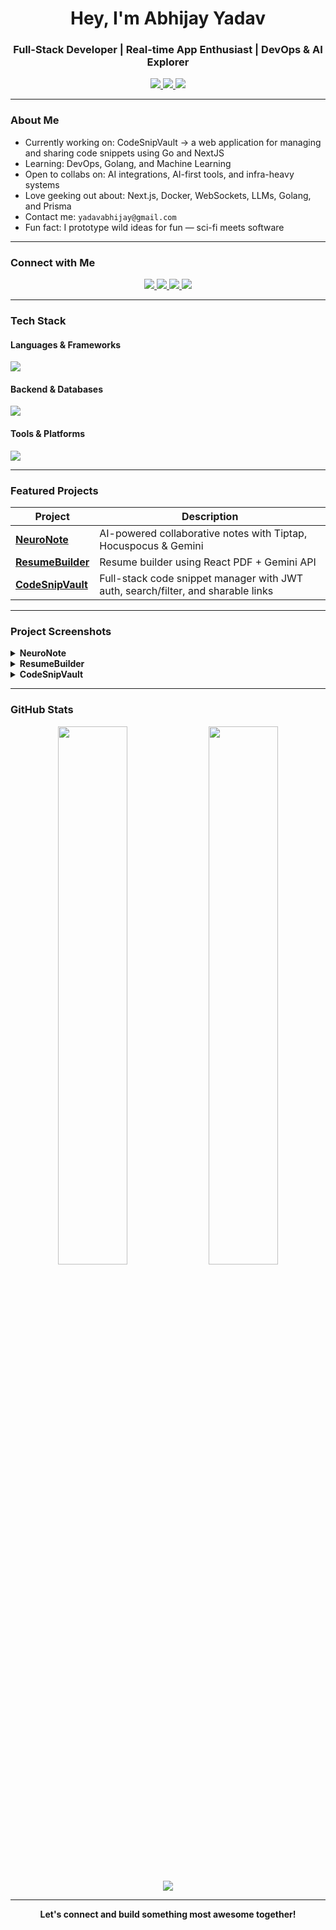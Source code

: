 <h1 align="center">Hey, I'm Abhijay Yadav</h1>
<h3 align="center">Full-Stack Developer | Real-time App Enthusiast | DevOps & AI Explorer</h3>

<p align="center">
  <a href="https://portfolio1-two-xi.vercel.app" target="_blank">
    <img src="https://img.shields.io/badge/Portfolio-000?style=for-the-badge&logo=vercel&logoColor=white" />
  </a>
  <a href="https://drive.google.com/file/d/1wcHgnSDUU2X5TsXkx2OoreidBPCI6ZyC/view?usp=sharing" target="_blank">
    <img src="https://img.shields.io/badge/Resume-PDF-red?style=for-the-badge" />
  </a>
  <a href="https://wry-bathtub-dc1.notion.site/Abhijay-Yadav-Notion-Portfolio-251629f831cc804d9a43e6182734ddb3" target="_blank">
    <img src="https://img.shields.io/badge/Notion-000?style=for-the-badge&logo=notion&logoColor=white" />
  </a>
</p>

---

### About Me

- Currently working on: CodeSnipVault -> a web application for managing and sharing code snippets using Go and NextJS
- Learning: DevOps, Golang, and Machine Learning
- Open to collabs on: AI integrations, AI-first tools, and infra-heavy systems
- Love geeking out about: Next.js, Docker, WebSockets, LLMs, Golang, and Prisma
- Contact me: `yadavabhijay@gmail.com`
- Fun fact: I prototype wild ideas for fun — sci-fi meets software 

---

### Connect with Me

<p align="center">
  <a href="https://linkedin.com/in/abj-ydv" target="_blank">
    <img src="https://img.shields.io/badge/LinkedIn-blue?style=for-the-badge&logo=linkedin&logoColor=white"/>
  </a>
  <a href="https://twitter.com/yadavabhij50732" target="_blank">
    <img src="https://img.shields.io/badge/Twitter-black?style=for-the-badge&logo=twitter&logoColor=white"/>
  </a>
  <a href="https://dev.to/abhijay_yadav_712e10ab036" target="_blank">
    <img src="https://img.shields.io/badge/Dev.to-0A0A0A?style=for-the-badge&logo=devdotto&logoColor=white"/>
  </a>
  <a href="https://leetcode.com/u/ydv_abhijay_21" target="_blank">
    <img src="https://img.shields.io/badge/LeetCode-FFA116?style=for-the-badge&logo=leetcode&logoColor=white"/>
  </a>
</p>

---

### Tech Stack

#### Languages & Frameworks
<p>
  <img src="https://skillicons.dev/icons?i=js,ts,react,nextjs,nodejs,express,tailwind,java,go" />
</p>

#### Backend & Databases
<p>
  <img src="https://skillicons.dev/icons?i=prisma,mongodb,postgres,docker" />
</p>

#### Tools & Platforms
<p>
  <img src="https://skillicons.dev/icons?i=git,github,vscode,postman,vercel,aws" />
</p>


---


### Featured Projects

| Project | Description |
|--------|-------------|
| [**NeuroNote**](https://neuro-note-web.vercel.app/) | AI-powered collaborative notes with Tiptap, Hocuspocus & Gemini |
| [**ResumeBuilder**](https://resume-builder-frontend-beta.vercel.app/) | Resume builder using React PDF + Gemini API |
| [**CodeSnipVault**](https://code-snip-vault.vercel.app/) | Full-stack code snippet manager with JWT auth, search/filter, and sharable links |


---

### Project Screenshots

<details>
<summary><strong>NeuroNote</strong></summary>
<p align="center">
  <img src="https://github.com/user-attachments/assets/e770269d-3455-4555-80ce-80ccc4c2f1d4" width="600"/>
</p>
</details>

<details>
<summary><strong>ResumeBuilder</strong></summary>
<p align="center">
  <img width="1366" height="3278" alt="screencapture-resume-builder-ivory-nine-vercel-app-2025-08-08-01_28_04" src="https://github.com/user-attachments/assets/072fad46-64c4-44db-bec7-b4bf63f289d6" />

</p>
</details>

<details>
<summary><strong>CodeSnipVault</strong></summary>
<p align="center">
  <img src="https://github.com/user-attachments/assets/b908a204-4cb9-4bdc-8de5-d1b6f3a1774c" width="600"/>
</p>
</details>


---


### GitHub Stats

<p align="center">
  <img src="https://github-readme-stats.vercel.app/api?username=abhijyydv547&show_icons=true&theme=tokyonight&hide_border=true" width="47%" />
  <img src="https://github-readme-stats.vercel.app/api/top-langs/?username=abhijyydv547&layout=compact&theme=tokyonight&hide_border=true" width="47%" />
</p>

<p align="center">
  <img src="https://github-readme-streak-stats.herokuapp.com/?user=abhijyydv547&theme=tokyonight&hide_border=true" />
</p>


---

<p align="center"><b>Let's connect and build something most awesome together!</b></p>


